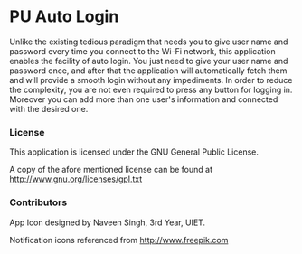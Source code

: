 # PU Auto Login

Unlike the existing tedious paradigm that needs you to give user name and password every time you connect to the Wi-Fi network, this application enables the facility of auto login. You just need to give your user name and password once, and after that the application will automatically fetch them and will provide a smooth login without any impediments. In order to reduce the complexity, you are not even required to press any button for logging in. Moreover you can add more than one user's information and connected with the desired one.

### License

This application is licensed under the GNU General Public License.

A copy of the afore mentioned license can be found at <a>http://www.gnu.org/licenses/gpl.txt</a>

### Contributors

App Icon designed by Naveen Singh, 3rd Year, UIET.

Notification icons referenced from <a>http://www.freepik.com</a>
